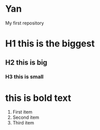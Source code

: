 # Yan
My first repository
# H1 this is the biggest
## H2 this is big
### H3 this is small

# **this is bold text**

1. First item
2. Second item
3. Third item
